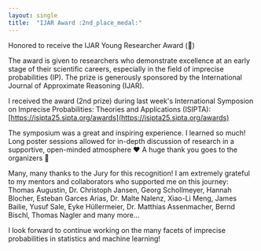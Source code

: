 ```yaml
---
layout: single
title:  "IJAR Award :2nd_place_medal:"
---
```



Honored to receive the IJAR Young Researcher Award (:2nd_place_medal:)

The award is given to researchers who demonstrate excellence at an early stage of their scientific careers, especially in the field of imprecise probabilities (IP). The prize is generously sponsored by the International Journal of Approximate Reasoning (IJAR). 

I received the award (2nd prize) during last week's International Symposion on Imprecise Probabilities: Theories and Applications (ISIPTA): [https://isipta25.sipta.org/awards](https://isipta25.sipta.org/awards)

The symposium was a great and inspiring experience. I learned so much! Long poster sessions allowed for in-depth discussion of research in a supportive, open-minded atmosphere :heart: A huge thank you goes to the organizers :pray: 

Many, many thanks to the Jury for this recognition! I am extremely grateful to my mentors and collaborators who supported me on this journey: Thomas Augustin, Dr. Christoph Jansen, Georg Schollmeyer, Hannah Blocher, Esteban Garces Arias, Dr. Malte Nalenz, Xiao-Li Meng, James Bailie, Yusuf Sale, Eyke Hüllermeier, Dr. Matthias Assenmacher, Bernd Bischl, Thomas Nagler and many more...

I look forward to continue working on the many facets of imprecise probabilities in statistics and machine learning!